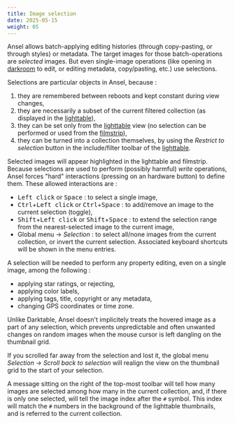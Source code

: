 ```yaml
---
title: Image selection
date: 2025-05-15
weight: 05
---
```


Ansel allows batch-applying editing histories (through copy-pasting, or through styles) or metadata. The target images for those batch-operations are _selected_ images. But even single-image operations (like opening in [darkroom](../views/darkroom/_index.md) to edit, or editing metadata, copy/pasting, etc.) use selections.

Selections are particular objects in Ansel, because :

1. they are remembered between reboots and kept constant during view changes,
2. they are necessarily a subset of the current filtered collection (as displayed in the [lighttable](../views/lighttable/)),
3. they can be set only from the [lighttable](../views/lighttable/) view (no selection can be performed or used from the [filmstrip](../views/toolboxes/filmstrip.md)),
4. they can be turned into a collection themselves, by using the _Restrict to selection_ button in the include/filter toolbar of the [lighttable](../views/lighttable/).

Selected images will appear highlighted in the lighttable and filmstrip. Because selections are used to perform (possibly harmful) _write_ operations, Ansel forces "hard" interactions (pressing on an hardware button) to define them. These allowed interactions are :

- <kbd>Left click</kbd> or <kbd>Space</kbd> : to select a single image,
- <kbd>Ctrl</kbd>+<kbd>Left click</kbd> or <kbd>Ctrl</kbd>+<kbd>Space</kbd> : to add/remove an image to the current selection (toggle),
- <kbd>Shift</kbd>+<kbd>Left click</kbd> or <kbd>Shift</kbd>+<kbd>Space</kbd> : to extend the selection range from the nearest-selected image to the current image,
- Global menu → _Selection_ : to select all/none images from the current collection, or invert the current selection. Associated keyboard shortcuts will be shown in the menu entries.

A selection will be needed to perform any property editing, even on a single image, among the following :

- applying star ratings, or rejecting,
- applying color labels,
- applying tags, title, copyright or any metadata,
- changing GPS coordinates or time zone.

Unlike Darktable, Ansel doesn't implicitely treats the hovered image as a part of any selection, which prevents unpredictable and often unwanted changes on random images when the mouse cursor is left dangling on the thumbnail grid.

If you scrolled far away from the selection and lost it, the global menu _Selection_ → _Scroll back to selection_ will realign the view on the thumbnail grid to the start of your selection.

A message sitting on the right of the top-most toolbar will tell how many images are selected among how many in the current collection, and, if there is only one selected, will tell the image index after the `#` symbol. This index will match the `#` numbers in the background of the lighttable thumbnails, and is referred to the current collection.
